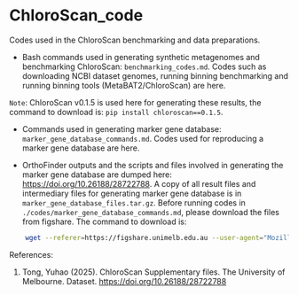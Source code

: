 # ChloroScan_code
Codes used in the ChloroScan benchmarking and data preparations. 

 - Bash commands used in generating synthetic metagenomes and benchmarking ChloroScan: ``benchmarking_codes.md``. Codes such as downloading NCBI dataset genomes, running binning benchmarking and running binning tools (MetaBAT2/ChloroScan) are here.

 ``Note``: ChloroScan v0.1.5 is used here for generating these results, the command to download is: ``pip install chloroscan==0.1.5``.

 - Commands used in generating marker gene database: ``marker_gene_database_commands.md``. Codes used for reproducing a marker gene database are here.
 
 - OrthoFinder outputs and the scripts and files involved in generating the marker gene database are dumped here: https://doi.org/10.26188/28722788. A copy of all result files and intermediary files for generating marker gene database is in ``marker_gene_database_files.tar.gz``. Before running codes in ``./codes/marker_gene_database_commands.md``, please download the files from figshare. The command to download is:

```sh
    wget --referer=https://figshare.unimelb.edu.au --user-agent="Mozilla/5.0" -O "marker_gene_database_complete.tar.gz" https://figshare.unimelb.edu.au/ndownloader/files/57355894

```

References:
1. Tong, Yuhao (2025). ChloroScan Supplementary files. The University of Melbourne. Dataset. https://doi.org/10.26188/28722788 
